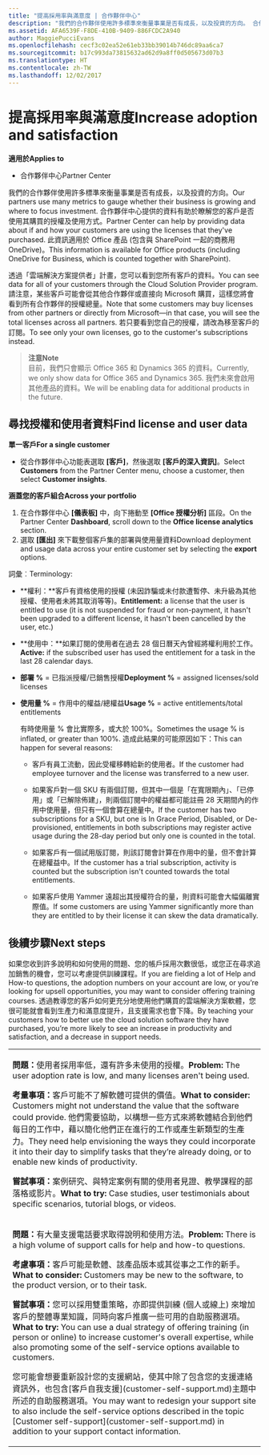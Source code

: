 ```yaml
---
title: "提高採用率與滿意度 | 合作夥伴中心"
description: "我們的合作夥伴使用許多標準來衡量事業是否有成長，以及投資的方向。 合作夥伴中心提供的資料有助於瞭解您的客戶是否使用其購買的授權及使用方式。"
ms.assetid: AFA6539F-F8DE-410B-9409-886FCDC2A940
author: MaggiePucciEvans
ms.openlocfilehash: cecf3c02ea52e61eb33bb39014b746dc89aa6ca7
ms.sourcegitcommit: b17c993da73815632ad62d9a8ff0d505673d07b3
ms.translationtype: HT
ms.contentlocale: zh-TW
ms.lasthandoff: 12/02/2017
---
```

# <a name="increase-adoption-and-satisfaction"></a><span data-ttu-id="76b27-104">提高採用率與滿意度</span><span class="sxs-lookup"><span data-stu-id="76b27-104">Increase adoption and satisfaction</span></span>

**<span data-ttu-id="76b27-105">適用於</span><span class="sxs-lookup"><span data-stu-id="76b27-105">Applies to</span></span>**

-  <span data-ttu-id="76b27-106">合作夥伴中心</span><span class="sxs-lookup"><span data-stu-id="76b27-106">Partner Center</span></span>

<span data-ttu-id="76b27-107">我們的合作夥伴使用許多標準來衡量事業是否有成長，以及投資的方向。</span><span class="sxs-lookup"><span data-stu-id="76b27-107">Our partners use many metrics to gauge whether their business is growing and where to focus investment.</span></span> <span data-ttu-id="76b27-108">合作夥伴中心提供的資料有助於瞭解您的客戶是否使用其購買的授權及使用方式。</span><span class="sxs-lookup"><span data-stu-id="76b27-108">Partner Center can help by providing data about if and how your customers are using the licenses that they've purchased.</span></span> <span data-ttu-id="76b27-109">此資訊適用於 Office 產品 (包含與 SharePoint 一起的商務用 OneDrive)。</span><span class="sxs-lookup"><span data-stu-id="76b27-109">This information is available for Office products (including OneDrive for Business, which is counted together with SharePoint).</span></span>

<span data-ttu-id="76b27-110">透過「雲端解決方案提供者」計畫，您可以看到您所有客戶的資料。</span><span class="sxs-lookup"><span data-stu-id="76b27-110">You can see data for all of your customers through the Cloud Solution Provider program.</span></span> <span data-ttu-id="76b27-111">請注意，某些客戶可能會從其他合作夥伴或直接向 Microsoft 購買，這樣您將會看到所有合作夥伴的授權總量。</span><span class="sxs-lookup"><span data-stu-id="76b27-111">Note that some customers may buy licenses from other partners or directly from Microsoft—in that case, you will see the total licenses across all partners.</span></span> <span data-ttu-id="76b27-112">若只要看到您自己的授權，請改為移至客戶的訂閱。</span><span class="sxs-lookup"><span data-stu-id="76b27-112">To see only your own licenses, go to the customer's subscriptions instead.</span></span>

>**<span data-ttu-id="76b27-113">注意</span><span class="sxs-lookup"><span data-stu-id="76b27-113">Note</span></span>**<br> <span data-ttu-id="76b27-114">目前，我們只會顯示 Office 365 和 Dynamics 365 的資料。</span><span class="sxs-lookup"><span data-stu-id="76b27-114">Currently, we only show data for Office 365 and Dynamics 365.</span></span> <span data-ttu-id="76b27-115">我們未來會啟用其他產品的資料。</span><span class="sxs-lookup"><span data-stu-id="76b27-115">We will be enabling data for additional products in the future.</span></span>

## <a name="find-license-and-user-data"></a><span data-ttu-id="76b27-116">尋找授權和使用者資料</span><span class="sxs-lookup"><span data-stu-id="76b27-116">Find license and user data</span></span>


**<span data-ttu-id="76b27-117">單一客戶</span><span class="sxs-lookup"><span data-stu-id="76b27-117">For a single customer</span></span>**

-   <span data-ttu-id="76b27-118">從合作夥伴中心功能表選取 **\[客戶\]**，然後選取 **\[客戶的深入資訊\]**。</span><span class="sxs-lookup"><span data-stu-id="76b27-118">Select **Customers** from the Partner Center menu, choose a customer, then select **Customer insights**.</span></span>

**<span data-ttu-id="76b27-119">涵蓋您的客戶組合</span><span class="sxs-lookup"><span data-stu-id="76b27-119">Across your portfolio</span></span>**

1.  <span data-ttu-id="76b27-120">在合作夥伴中心 **\[儀表板\]** 中，向下捲動至 **\[Office 授權分析\]** 區段。</span><span class="sxs-lookup"><span data-stu-id="76b27-120">On the Partner Center **Dashboard**, scroll down to the **Office license analytics** section.</span></span>
2.  <span data-ttu-id="76b27-121">選取 **\[匯出\]** 來下載整個客戶集的部署與使用量資料</span><span class="sxs-lookup"><span data-stu-id="76b27-121">Download deployment and usage data across your entire customer set by selecting the **export** options.</span></span>

<span data-ttu-id="76b27-122">詞彙︰</span><span class="sxs-lookup"><span data-stu-id="76b27-122">Terminology:</span></span>

-   <span data-ttu-id="76b27-123">**權利：**客戶有資格使用的授權 (未因詐騙或未付款遭暫停、未升級為其他授權、使用者未將其取消等等)。</span><span class="sxs-lookup"><span data-stu-id="76b27-123">**Entitlement:** a license that the user is entitled to use (it is not suspended for fraud or non-payment, it hasn't been upgraded to a different license, it hasn't been cancelled by the user, etc.)</span></span>

-   <span data-ttu-id="76b27-124">**使用中：**如果訂閱的使用者在過去 28 個日曆天內曾經將權利用於工作。</span><span class="sxs-lookup"><span data-stu-id="76b27-124">**Active:** if the subscribed user has used the entitlement for a task in the last 28 calendar days.</span></span>

-   <span data-ttu-id="76b27-125">**部署 %** = 已指派授權/已銷售授權</span><span class="sxs-lookup"><span data-stu-id="76b27-125">**Deployment %** = assigned licenses/sold licenses</span></span>

-   <span data-ttu-id="76b27-126">**使用量 %** = 作用中的權益/總權益</span><span class="sxs-lookup"><span data-stu-id="76b27-126">**Usage %** = active entitlements/total entitlements</span></span>

    <span data-ttu-id="76b27-127">有時使用量 % 會比實際多，或大於 100%。</span><span class="sxs-lookup"><span data-stu-id="76b27-127">Sometimes the usage % is inflated, or greater than 100%.</span></span> <span data-ttu-id="76b27-128">造成此結果的可能原因如下：</span><span class="sxs-lookup"><span data-stu-id="76b27-128">This can happen for several reasons:</span></span>

    -   <span data-ttu-id="76b27-129">客戶有員工流動，因此受權移轉給新的使用者。</span><span class="sxs-lookup"><span data-stu-id="76b27-129">If the customer had employee turnover and the license was transferred to a new user.</span></span>

    -   <span data-ttu-id="76b27-130">如果客戶對一個 SKU 有兩個訂閱，但其中一個是「在寬限期內」、「已停用」或「已解除佈建」，則兩個訂閱中的權益都可能註冊 28 天期間內的作用中使用量，但只有一個會算在總量中。</span><span class="sxs-lookup"><span data-stu-id="76b27-130">If the customer has two subscriptions for a SKU, but one is In Grace Period, Disabled, or De-provisioned, entitlements in both subscriptions may register active usage during the 28-day period but only one is counted in the total.</span></span>

    -   <span data-ttu-id="76b27-131">如果客戶有一個試用版訂閱，則該訂閱會計算在作用中的量，但不會計算在總權益中。</span><span class="sxs-lookup"><span data-stu-id="76b27-131">If the customer has a trial subscription, activity is counted but the subscription isn't counted towards the total entitlements.</span></span>

    -   <span data-ttu-id="76b27-132">如果客戶使用 Yammer 遠超出其授權符合的量，則資料可能會大幅偏離實際值。</span><span class="sxs-lookup"><span data-stu-id="76b27-132">If some customers are using Yammer significantly more than they are entitled to by their license it can skew the data dramatically.</span></span>

## <a name="next-steps"></a><span data-ttu-id="76b27-133">後續步驟</span><span class="sxs-lookup"><span data-stu-id="76b27-133">Next steps</span></span>


<span data-ttu-id="76b27-134">如果您收到許多說明和如何使用的問題、您的帳戶採用次數很低，或您正在尋求追加銷售的機會，您可以考慮提供訓練課程。</span><span class="sxs-lookup"><span data-stu-id="76b27-134">If you are fielding a lot of Help and How-to questions, the adoption numbers on your account are low, or you’re looking for upsell opportunities, you may want to consider offering training courses.</span></span> <span data-ttu-id="76b27-135">透過教導您的客戶如何更充分地使用他們購買的雲端解決方案軟體，您很可能就會看到生產力和滿意度提升，且支援需求也會下降。</span><span class="sxs-lookup"><span data-stu-id="76b27-135">By teaching your customers how to better use the cloud solution software they have purchased, you’re more likely to see an increase in productivity and satisfaction, and a decrease in support needs.</span></span>

<table>
<colgroup>
<col width="100%" />
</colgroup>
<tbody>
<tr class="odd">
<td><p><span data-ttu-id="76b27-136"><strong>問題：</strong>使用者採用率低，還有許多未使用的授權。</span><span class="sxs-lookup"><span data-stu-id="76b27-136"><strong>Problem:</strong> The user adoption rate is low, and many licenses aren't being used.</span></span></p>
<p><span data-ttu-id="76b27-137"><strong>考量事項：</strong>客戶可能不了解軟體可提供的價值。</span><span class="sxs-lookup"><span data-stu-id="76b27-137"><strong>What to consider:</strong> Customers might not understand the value that the software could provide.</span></span> <span data-ttu-id="76b27-138">他們需要協助，以構想一些方式來將軟體結合到他們每日的工作中，藉以簡化他們正在進行的工作或產生新類型的生產力。</span><span class="sxs-lookup"><span data-stu-id="76b27-138">They need help envisioning the ways they could incorporate it into their day to simplify tasks that they’re already doing, or to enable new kinds of productivity.</span></span></p>
<p><span data-ttu-id="76b27-139"><strong>嘗試事項：</strong>案例研究、與特定案例有關的使用者見證、教學課程的部落格或影片。</span><span class="sxs-lookup"><span data-stu-id="76b27-139"><strong>What to try:</strong> Case studies, user testimonials about specific scenarios, tutorial blogs, or videos.</span></span></p></td>
</tr>
<tr class="even">
<td><p><span data-ttu-id="76b27-140"><strong>問題：</strong>有大量支援電話要求取得說明和使用方法。</span><span class="sxs-lookup"><span data-stu-id="76b27-140"><strong>Problem:</strong> There is a high volume of support calls for help and how-to questions.</span></span></p>
<p><span data-ttu-id="76b27-141"><strong>考慮事項：</strong>客戶可能是軟體、該產品版本或其從事之工作的新手。</span><span class="sxs-lookup"><span data-stu-id="76b27-141"><strong>What to consider:</strong> Customers may be new to the software, to the product version, or to their task.</span></span></p>
<p><span data-ttu-id="76b27-142"><strong>嘗試事項：</strong>您可以採用雙重策略，亦即提供訓練 (個人或線上) 來增加客戶的整體專業知識，同時向客戶推廣一些可用的自助服務選項。</span><span class="sxs-lookup"><span data-stu-id="76b27-142"><strong>What to try:</strong> You can use a dual strategy of offering training (in person or online) to increase customer's overall expertise, while also promoting some of the self-service options available to customers.</span></span></p>
<p><span data-ttu-id="76b27-143">您可能會想要重新設計您的支援網站，使其中除了包含您的支援連絡資訊外，也包含[客戶自我支援](customer-self-support.md)主題中所述的自助服務選項。</span><span class="sxs-lookup"><span data-stu-id="76b27-143">You may want to redesign your support site to also include the self-service options described in the topic [Customer self-support](customer-self-support.md) in addition to your support contact information.</span></span></p></td>
</tr>
</tbody>
</table>

 

 

 



